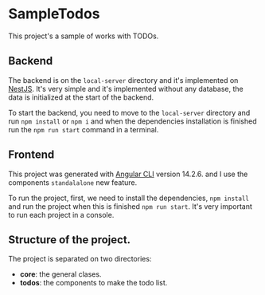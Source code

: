 # SampleTodos

This project's a sample of works with TODOs.

## Backend 

The backend is on the `local-server` directory and it's implemented on [NestJS](https://nestjs.com/). It's very simple and it's implemented without any database, the data is initialized at the start of the backend.

To start the backend, you need to move to the `local-server` directory and run `npm install` or `npm i` and when the dependencies installation is finished run the `npm run start` command in a terminal.


## Frontend

This project was generated with [Angular CLI](https://github.com/angular/angular-cli) version 14.2.6. and I use the components `standalalone` new feature.

To run the project, first, we need to install the dependencies, `npm install` and run the project when this is finished `npm run start`. It's very important to run each project in a console.

## Structure of the project.

The project is separated on two directories:

* __core__: the general clases.
* __todos__: the components to make the todo list.

